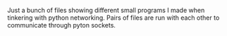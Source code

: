 Just a bunch of files showing different small programs I made when tinkering with python networking.
Pairs of files are run with each other to communicate through pyton sockets.
